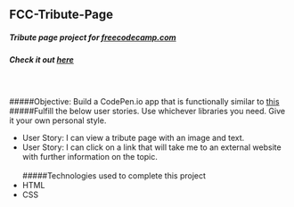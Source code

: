 ## FCC-Tribute-Page
##### Tribute page project for [freecodecamp.com](http://www.freecodecamp.com)
##### Check it out [here](http://htmlpreview.github.io/?https://github.com/moT01/FCC-Tribute-Page/blob/master/index.html)
<br/><br/>
#####Objective: Build a CodePen.io app that is functionally similar to [this](https://codepen.io/FreeCodeCamp/full/NNvBQW/)
#####Fulfill the below user stories. Use whichever libraries you need. Give it your own personal style.
- User Story: I can view a tribute page with an image and text.
- User Story: I can click on a link that will take me to an external website with further information on the topic.
<br/><br/>
#####Technologies used to complete this project
- HTML
- CSS
